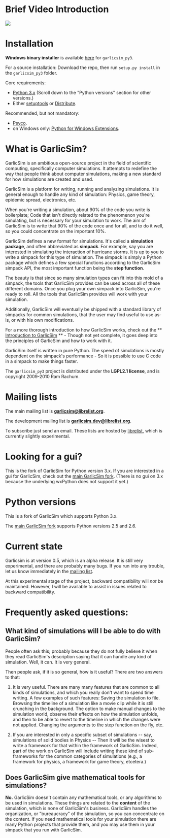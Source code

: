 # Brief Video Introduction #

[![](http://garlicsim.org/images/video_thumbnail.jpg)](http://garlicsim.org/brief_introduction.html)

# Installation #

**Windows binary installer** is available [here](http://pypi.python.org/pypi/garlicsim_py3/) for `garlicsim_py3`.

For a source installation: Download the repo, then run `setup.py install` in the `garlicsim_py3` folder.

Core requirements:

* [Python 3.x](http://www.python.org/download/releases/3.1.2/) (Scroll down to the "Python versions" section for other versions.)
* Either [setuptools](http://pypi.python.org/pypi/setuptools) or [Distribute](http://pypi.python.org/pypi/distribute).

Recommended, but not mandatory:

* [Psyco](http://psyco.sourceforge.net/).
* on Windows only: [Python for Windows Extensions](http://sourceforge.net/projects/pywin32/).

# What is GarlicSim? #

GarlicSim is an ambitious open-source project in the field of scientific computing, specifically computer simulations. It attempts to redefine the way that people think about computer simulations, making a new standard for how simulations are created and used.

GarlicSim is a platform for writing, running and analyzing simulations. It is general enough to handle any kind of simulation: Physics, game theory, epidemic spread, electronics, etc.

When you're writing a simulation, about 90% of the code you write is boilerplate; Code that isn't directly related to the phenomenon you're simulating, but is necessary for your simulation to work. The aim of GarlicSim is to write that 90% of the code once and for all, and to do it well, so you could concentrate on the important 10%.

GarlicSim defines a new format for simulations. It's called a **simulation package**, and often abbreviated as **simpack**. For example, say you are interested in simulating the interaction of hurricane storms. It is up to you to write a simpack for this type of simulation. The simpack is simply a Python package which defines a few special functions according to the GarlicSim simpack API, the most important function being the **step function**.

The beauty is that since so many simulation types can fit into this mold of a simpack, the tools that GarlicSim provides can be used across all of these different domains. Once you plug your own simpack into GarlicSim, you're ready to roll. All the tools that GarlicSim provides will work with your simulation.

Additionally, GarlicSim will eventually be shipped with a standard library of simpacks for common simulations, that the user may find useful to use as-is, or with his own modifications.

For a more thorough introduction to how GarlicSim works, check out the ** [Introduction to GarlicSim](http://dl.getdropbox.com/u/1927707/Introduction%20to%20GarlicSim.pdf) ** - Though not yet complete, it goes deep into the principles of GarlicSim and how to work with it.

GarlicSim itself is written in pure Python. The speed of simulations is mostly dependent on the simpack's performance - So it is possible to use C code in a simpack to make things faster.

The `garlicsim_py3` project is distributed under the **LGPL2.1 license**, and is copyright 2009-2010 Ram Rachum. 

# Mailing lists #

The main mailing list is **[garlicsim@librelist.org](mailto:garlicsim@librelist.org)**.

The development mailing list is **[garlicsim.dev@librelist.org](mailto:garlicsim.dev@librelist.org)**.

To subscribe just send an email. These lists are hosted by [librelist](http://librelist.org), which is currently slightly experimental.

# Looking for a gui? #

This is the fork of GarlicSim for Python version 3.x. If you are interested in a gui for GarlicSim, check out the [main GarlicSim fork](http://github.com/cool-RR/GarlicSim). (There is no gui on 3.x because the underlying wxPython does not support it yet.)

# Python versions #

This is a fork of GarlicSim which supports Python 3.x.

The [main GarlicSim fork](http://github.com/cool-RR/GarlicSim) supports Python versions 2.5 and 2.6.

# Current state #

Garlicsim is at version 0.5, which is an alpha release. It is still very experimental, and there are probably many bugs. If you run into any trouble, let us know immediately in the [mailing list](mailto:garlicsim@librelist.org).

At this experimental stage of the project, backward compatibility will _not_ be maintained. However, I will be available to assist in issues related to backward compatibility.

# Frequently asked questions: #

## What kind of simulations will I be able to do with GarlicSim? ##

People often ask this; probably because they do not fully believe it when they read GarlicSim's description saying that it can handle any kind of simulation. Well, it can. It is very general.

Then people ask, if it is so general, how is it useful? There are two answers to that:

1.  It is very useful. There are many many features that are common to all kinds of simulations, and which you really don't want to spend time writing. A few examples of such features: Saving the simulation to file. Browsing the timeline of a simulation like a movie clip while it is still crunching in the background. The option to make manual changes to the simulation world, observe their effects on how the simulation unfolds, and then to be able to revert to the timeline in which the changes were not applied. Changing the arguments to the step function on the fly, etc.

2.  If you are interested in only a specific subset of simulations -- say, simulations of solid bodies in Physics -- Then it will be the wisest to write a framework for that within the framework of GarlicSim. Indeed, part of the work on GarlicSim will include writing these kind of sub-frameworks for the common categories of simulations (e.g., a framework for physics, a framework for game theory, etcetera.)

## Does GarlicSim give mathematical tools for simulations? ##

**No.** GarlicSim doesn't contain any mathematical tools, or any algorithms to be used in simulations. These things are related to the **content** of the simulation, which is none of GarlicSim's business. GarlicSim handles the organization, or "bureaucracy" of the simulation, so you can concentrate on the content. If you need mathematical tools for your simulation there are many Python projects that provide them, and you may use them in your simpack that you run with GarlicSim.

